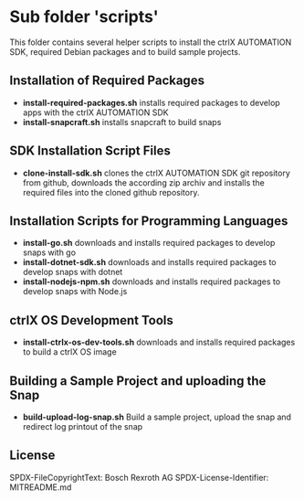 # Sub folder 'scripts'

This folder contains several helper scripts to install the ctrlX AUTOMATION SDK, required Debian packages and to build sample projects.

## Installation of Required Packages

* __install-required-packages.sh__  installs required packages to develop apps with the ctrlX AUTOMATION SDK
* __install-snapcraft.sh__ installs snapcraft to build snaps

## SDK Installation Script Files 

* __clone-install-sdk.sh__ clones the ctrlX AUTOMATION SDK git repository from github, downloads the according zip archiv and installs the required files into the cloned github repository. 

## Installation Scripts for Programming Languages

* __install-go.sh__ downloads and installs required packages to develop snaps with go    
* __install-dotnet-sdk.sh__ downloads and installs required packages to develop snaps with dotnet
* __install-nodejs-npm.sh__ downloads and installs required packages to develop snaps with Node.js

## ctrlX OS Development Tools

* __install-ctrlx-os-dev-tools.sh__ downloads and installs required packages to build a ctrlX OS image

## Building a Sample Project and uploading the Snap

* __build-upload-log-snap.sh__ Build a sample project, upload the snap and redirect log printout of the snap


## License

SPDX-FileCopyrightText: Bosch Rexroth AG
SPDX-License-Identifier: MITREADME.md
